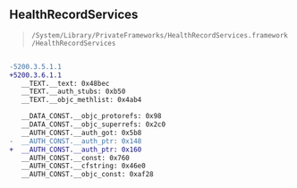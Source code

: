 ## HealthRecordServices

> `/System/Library/PrivateFrameworks/HealthRecordServices.framework/HealthRecordServices`

```diff

-5200.3.5.1.1
+5200.3.6.1.1
   __TEXT.__text: 0x48bec
   __TEXT.__auth_stubs: 0xb50
   __TEXT.__objc_methlist: 0x4ab4

   __DATA_CONST.__objc_protorefs: 0x98
   __DATA_CONST.__objc_superrefs: 0x2c0
   __AUTH_CONST.__auth_got: 0x5b8
-  __AUTH_CONST.__auth_ptr: 0x148
+  __AUTH_CONST.__auth_ptr: 0x160
   __AUTH_CONST.__const: 0x760
   __AUTH_CONST.__cfstring: 0x46e0
   __AUTH_CONST.__objc_const: 0xaf28

```

